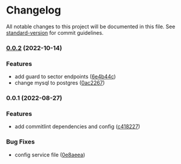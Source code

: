# Changelog

All notable changes to this project will be documented in this file. See [standard-version](https://github.com/conventional-changelog/standard-version) for commit guidelines.

### [0.0.2](https://github.com/mokkapps/changelog-generator-demo/compare/v0.0.1...v0.0.2) (2022-10-14)


### Features

* add guard to sector endpoints ([6e4b44c](https://github.com/mokkapps/changelog-generator-demo/commits/6e4b44c1adefe42b91ad7473e21205eaa8351118))
* change mysql to postgres ([0ac2267](https://github.com/mokkapps/changelog-generator-demo/commits/0ac22678294733f6d09871713bbd3ebc4f8f887e))

### 0.0.1 (2022-08-27)


### Features

* add commitlint dependencies and config ([c418227](https://github.com/mokkapps/changelog-generator-demo/commits/c418227660ba18929ad54a61b6c64e5e3541d410))


### Bug Fixes

* config service file ([0e8aeea](https://github.com/mokkapps/changelog-generator-demo/commits/0e8aeea23777f2199deba40c7432c01f654684f5))
